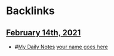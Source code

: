 
# Backlinks
## [February 14th, 2021](<February 14th, 2021.md>)
- #[My Daily Notes](<My Daily Notes.md>) [your name goes here](<your name goes here.md>)

